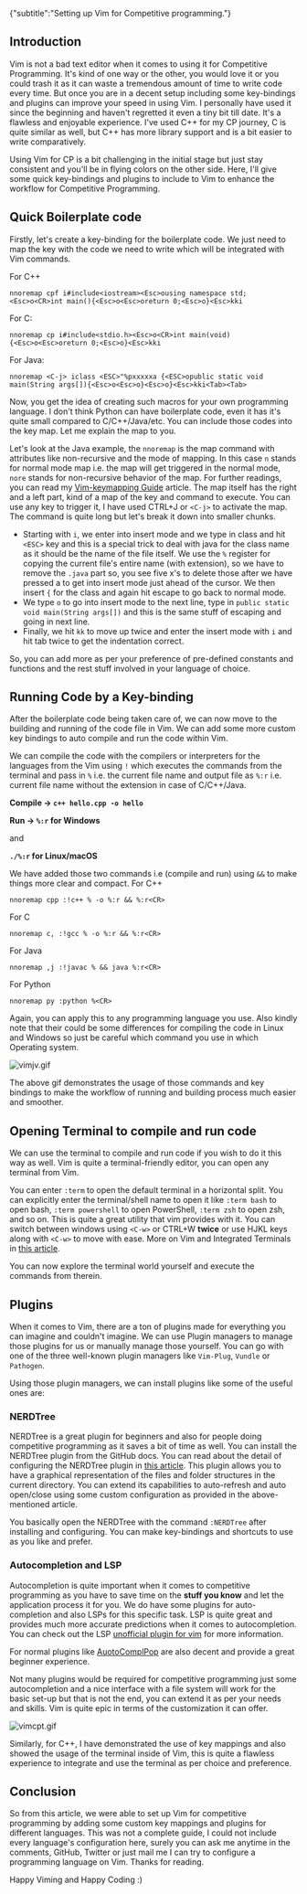 {"subtitle":"Setting up Vim for Competitive programming."}

<h2>Introduction</h2>
<p>Vim is not a bad text editor when it comes to using it for Competitive Programming. It's kind of one way or the other, you would love it or you could trash it as it can waste a tremendous amount of time to write code every time. But once you are in a decent setup including some key-bindings and plugins can improve your speed in using Vim. I personally have used it since the beginning and haven't regretted it even a tiny bit till date. It's a flawless and enjoyable experience. I've used C++ for my CP journey, C is quite similar as well, but C++ has more library support and is a bit easier to write comparatively.</p>
<p>Using Vim for CP is a bit challenging in the initial stage but just stay consistent and you'll be in flying colors on the other side. Here, I'll give some quick key-bindings and plugins to include to Vim to enhance the workflow for Competitive Programming.</p>
<h2>Quick Boilerplate code</h2>
<p>Firstly, let's create a key-binding for the boilerplate code. We just need to map the key with the code we need to write which will be integrated with Vim commands.</p>
<p>For C++</p>
<pre><code class="language-vim">nnoremap cpf i#include&lt;iostream&gt;&lt;Esc&gt;ousing namespace std;&lt;Esc&gt;o&lt;CR&gt;int main(){&lt;Esc&gt;o&lt;Esc&gt;oreturn 0;&lt;Esc&gt;o}&lt;Esc&gt;kki
</code></pre>
<p>For C:</p>
<pre><code class="language-vim">nnoremap cp i#include&lt;stdio.h&gt;&lt;Esc&gt;o&lt;CR&gt;int main(void){&lt;Esc&gt;o&lt;Esc&gt;oreturn 0;&lt;Esc&gt;o}&lt;Esc&gt;kki
</code></pre>
<p>For Java:</p>
<pre><code class="language-vim">nnoremap &lt;C-j&gt; iclass &lt;ESC&gt;&quot;%pxxxxxa {&lt;ESC&gt;opublic static void main(String args[]){&lt;Esc&gt;o&lt;Esc&gt;o}&lt;Esc&gt;o}&lt;Esc&gt;kki&lt;Tab&gt;&lt;Tab&gt;
</code></pre>
<p>Now, you get the idea of creating such macros for your own programming language. I don't think Python can have boilerplate code, even it has it's quite small compared to C/C++/Java/etc. You can include those codes into the key map. Let me explain the map to you.</p>
<p>Let's look at the Java example, the <code>nnoremap</code> is the map command with attributes like non-recursive and the mode of mapping. In this case <code>n</code> stands for normal mode map i.e. the map will get triggered in the normal mode, <code>nore</code> stands for non-recursive behavior of the map. For further readings, you can read my <a href="https://mr-destructive.github.io/techstructive-blog/vim/2021/06/14/Vim-Keymapping.html">Vim-keymapping Guide</a> article. The map itself has the right and a left part, kind of a map of the key and command to execute. You can use any key to trigger it, I have used CTRL+J or <code>&lt;C-j&gt;</code> to activate the map. The command is quite long but let's break it down into smaller chunks.</p>
<ul>
<li>Starting with <code>i</code>, we enter into insert mode and we type in class and hit <code>&lt;ESC&gt;</code> key and this is a special trick to deal with java for the class name as it should be the name of the file itself. We use the <code>%</code> register for copying the current file's entire name (with extension), so we have to remove the <code>.java</code> part so, you see five x's to delete those after we have pressed a to get into insert mode just ahead of the cursor. We then insert <code>{</code> for the class and again hit escape to go back to normal mode.</li>
<li>We type <code>o</code> to go into insert mode to the next line, type in <code>public static void main(String args[])</code> and this is the same stuff of escaping and going in next line.</li>
<li>Finally, we hit <code>kk</code> to move up twice and enter the insert mode with <code>i</code> and hit tab twice to get the indentation correct.</li>
</ul>
<p>So, you can add more as per your preference of pre-defined constants and functions and the rest stuff involved in your language of choice.</p>
<h2>Running Code by a Key-binding</h2>
<p>After the boilerplate code being taken care of, we can now move to the building and running of the code file in Vim. We can add some more custom key bindings to auto compile and run the code within Vim.</p>
<p>We can compile the code with the compilers or interpreters for the languages from the Vim using <code>!</code> which executes the commands from the terminal and pass in <code>%</code> i.e. the current file name and output file as <code>%:r</code> i.e. current file name without the extension in case of C/C++/Java.</p>
<p><strong>Compile -&gt; <code>c++ hello.cpp -o hello</code></strong></p>
<p><strong>Run -&gt; <code>%:r</code> for Windows</strong></p>
<p>and</p>
<p><strong><code>./%:r</code> for Linux/macOS</strong></p>
<p>We have added those two commands i.e (compile and run) using <code>&amp;&amp;</code> to make things more clear and compact.
For C++</p>
<pre><code class="language-vim">nnoremap cpp :!c++ % -o %:r &amp;&amp; %:r&lt;CR&gt;
</code></pre>
<p>For C</p>
<pre><code class="language-vim">nnoremap c, :!gcc % -o %:r &amp;&amp; %:r&lt;CR&gt;
</code></pre>
<p>For Java</p>
<pre><code class="language-vim">nnoremap ,j :!javac % &amp;&amp; java %:r&lt;CR&gt;
</code></pre>
<p>For Python</p>
<pre><code class="language-vim">nnoremap py :python %&lt;CR&gt;
</code></pre>
<p>Again, you can apply this to any programming language you use. Also kindly note that their could be some differences for compiling the code in Linux and Windows so just be careful which command you use in which Operating system.</p>
<p><img src="https://cdn.hashnode.com/res/hashnode/image/upload/v1631540728028/2puTZUXwK.gif" alt="vimjv.gif"></p>
<p>The above gif demonstrates the usage of those commands and key bindings to make the workflow of running and building process much easier and smoother.</p>
<h2>Opening Terminal to compile and run code</h2>
<p>We can use the terminal to compile and run code if you wish to do it this way as well. Vim is quite a terminal-friendly editor, you can open any terminal from Vim.</p>
<p>You can enter <code>:term</code> to open the default terminal in a horizontal split. You can explicitly enter the terminal/shell name to open it like <code>:term bash</code> to open bash, <code>:term powershell</code> to open PowerShell, <code>:term zsh</code> to open zsh, and so on. This is quite a great utility that vim provides with it. You can switch between windows using <code>&lt;C-w&gt;</code> or CTRL+W <strong>twice</strong> or use HJKL keys along with <code>&lt;C-w&gt;</code> to move with ease. More on Vim and Integrated Terminals in <a href="https://mr-destructive.github.io/techstructive-blog/vim/2021/06/29/Vim-Terminal.html">this article</a>.</p>
<p>You can now explore the terminal world yourself and execute the commands from therein.</p>
<h2>Plugins</h2>
<p>When it comes to Vim, there are a ton of plugins made for everything you can imagine and couldn't imagine. We can use Plugin managers to manage those plugins for us or manually manage those yourself. You can go with one of the three well-known plugin managers like <code>Vim-Plug</code>, <code>Vundle</code> or <code>Pathogen</code>.</p>
<p>Using those plugin managers, we can install plugins like some of the useful ones are:</p>
<h3>NERDTree</h3>
<p>NERDTree is a great plugin for beginners and also for people doing competitive programming as it saves a bit of time as well. You can install the NERDTree plugin from the GitHub docs. You can read about the detail of configuring the NERDTree plugin in <a href="https://mr-destructive.github.io/techstructive-blog/vim/2021/08/31/Vim-NERDTree.html">this article</a>. This plugin allows you to have a graphical representation of the files and folder structures in the current directory. You can extend its capabilities to auto-refresh and auto open/close using some custom configuration as provided in the above-mentioned article.</p>
<p>You basically open the NERDTree with the command <code>:NERDTree</code> after installing and configuring. You can make key-bindings and shortcuts to use as you like and prefer.</p>
<h3>Autocompletion and LSP</h3>
<p>Autocompletion is quite important when it comes to competitive programming as you have to save time on the <strong>stuff you know</strong> and let the application process it for you. We do have some plugins for auto-completion and also LSPs for this specific task. LSP is quite great and provides much more accurate predictions when it comes to autocompletion. You can check out the LSP <a href="https://github.com/prabirshrestha/vim-lsp">unofficial plugin for vim</a> for more information.</p>
<p>For normal plugins like <a href="https://github.com/vim-scripts/AutoComplPop">AuotoComplPop</a> are also decent and provide a great beginner experience.</p>
<p>Not many plugins would be required for competitive programming just some autocompletion and a nice interface with a file system will work for the basic set-up but that is not the end, you can extend it as per your needs and skills. Vim is quite epic in terms of the customization it can offer.</p>
<p><img src="https://cdn.hashnode.com/res/hashnode/image/upload/v1631768130787/ccDyyJ45y.gif" alt="vimcpt.gif"></p>
<p>Similarly, for C++, I have demonstrated the use of key mappings and also showed the usage of the terminal inside of Vim, this is quite a flawless experience to integrate and use the terminal as per choice and preference.</p>
<h2>Conclusion</h2>
<p>So from this article, we were able to set up Vim for competitive programming by adding some custom key mappings and plugins for different languages. This was not a complete guide, I could not include every language's configuration here, surely you can ask me anytime in the comments, GitHub, Twitter or just mail me I can try to configure a programming language on Vim. Thanks for reading.</p>
<p>Happy Viming and Happy Coding :)</p>
